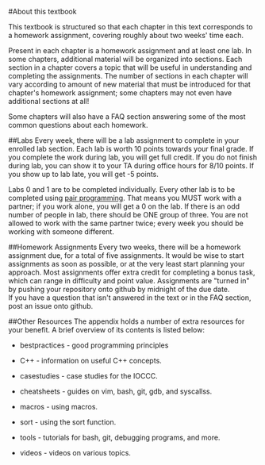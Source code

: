 #About this textbook

This textbook is structured so that each chapter in this text corresponds to a homework assignment, covering roughly about two weeks' time each. 

Present in each chapter is a homework assignment and at least one lab. 
In some chapters, additional material will be organized into sections.
Each section in a chapter covers a topic that will be useful in understanding and completing the assignments.
The number of sections in each chapter will vary according to amount of new material that must be introduced for that chapter's homework assignment; some chapters may not even have additional sections at all!


Some chapters will also have a FAQ section answering some of the most common
questions about each homework.

##Labs
Every week, there will be a lab assignment to complete in your enrolled lab section.
Each lab is worth 10 points towards your final grade.
If you complete the work during lab, you will get full credit.
If you do not finish during lab, you can show it to your TA during office hours for 8/10 points.
If you show up to lab late, you will get -5 points.

Labs 0 and 1 are to be completed individually.
Every other lab is to be completed using [pair programming](https://en.wikipedia.org/wiki/Pair_programming).
That means you MUST work with a partner;
if you work alone, you will get a 0 on the lab.
If there is an odd number of people in lab, there should be ONE group of three.
You are not allowed to work with the same partner twice;
every week you should be working with someone different.


##Homework Assignments
Every two weeks, there will be a homework assignment due, for a total of five assignments. 
It would be wise to start assignments as soon as possible, or at the very least start planning your approach.
Most assignments offer extra credit for completing a bonus task, which can range in difficulty and point value. 
Assignments are "turned in" by pushing your repository onto github by midnight of the due date.  
If you have a question that isn't answered in the text or in the FAQ section, post an issue onto github. 

##Other Resources
The appendix holds a number of extra resources for your benefit.
A brief overview of its contents is listed below:

* bestpractices - good programming principles 

* C++ - information on useful C++ concepts.

* casestudies - case studies for the IOCCC.

* cheatsheets -  guides on vim, bash, git, gdb, and syscallss.

* macros - using macros. 

* sort - using the sort function.

* tools - tutorials for bash, git, debugging programs, and more.

* videos - videos on various topics.
